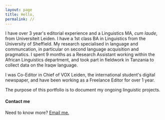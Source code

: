```yaml
---
layout: page
title: Hello,
permalink: //
---
```


I have over 3 year's editorial experience and a Linguistics MA, _cum laude_, from Universiteit Leiden. I have a 1st class BA in Linguistics from the University of Sheffield. My research specialised in language and communcation, in particular on second language acquisition and pragmatics. I spent 9 months as a Research Assistant working within the African Linguistics department, and took part in fieldwork in Tanzania to collect data on the Iraqw language. 

I was Co-Editor in Chief of VOX Leiden, the international student's digital newspaper, and have been working as a Freelance Editor for over 1 year.

The purpose of this portfolio is to document my ongoing linguistic projects. 



#### Contact me

Need to know more? [Email me.](mailto:amcatling@gmail.com)

